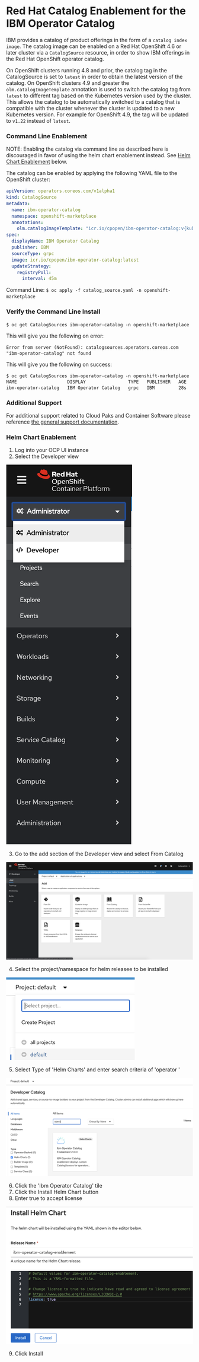 # Red Hat Catalog Enablement for the IBM Operator Catalog

IBM provides a catalog of product offerings in the form of a `catalog index image`.  The catalog image can be enabled on a Red Hat OpenShift 4.6 or later cluster via a `CatalogSource` resource, in order to show IBM offerings in the Red Hat OpenShift operator catalog. 

On OpenShift clusters running 4.8 and prior, the catalog tag in the CatalogSource is set to `latest` in order to obtain the latest version of the catalog. On OpenShift clusters 4.9 and greater the `olm.catalogImageTemplate` annotation is used to switch the catalog tag from `latest` to different tag based on the Kubernetes version used by the cluster. This allows the catalog to be automatically switched to a catalog that is compatible with the cluster whenever the cluster is updated to a new Kubernetes version. For example for OpenShift 4.9, the tag will be updated to `v1.22` instead of `latest`.

### Command Line Enablement

NOTE: Enabling the catalog via command line as described here is discouraged in favor of using the helm chart enablement instead. See [Helm Chart Enablement](#helm-chart-enablement) below.

The catalog can be enabled by applying the following YAML file to the OpenShift cluster:

```yaml
apiVersion: operators.coreos.com/v1alpha1
kind: CatalogSource
metadata:
  name: ibm-operator-catalog
  namespace: openshift-marketplace
  annotations:
    olm.catalogImageTemplate: "icr.io/cpopen/ibm-operator-catalog:v{kube_major_version}.{kube_minor_version}"
spec:
  displayName: IBM Operator Catalog
  publisher: IBM
  sourceType: grpc
  image: icr.io/cpopen/ibm-operator-catalog:latest
  updateStrategy:
    registryPoll:
      interval: 45m
```

Command Line: `$ oc apply -f catalog_source.yaml -n openshift-marketplace`

### Verify the Command Line Install

```
$ oc get CatalogSources ibm-operator-catalog -n openshift-marketplace
```

This will give you the following on error:
```
Error from server (NotFound): catalogsources.operators.coreos.com "ibm-operator-catalog" not found
```

This will give you the following on success: 
```
$ oc get CatalogSources ibm-operator-catalog -n openshift-marketplace
NAME                   DISPLAY                TYPE   PUBLISHER   AGE
ibm-operator-catalog   IBM Operator Catalog   grpc   IBM         28s
```

### Additional Support

For additional support related to Cloud Paks and Container Software please reference [the general support documentation](https://www.ibm.com/support/knowledgecenter/en/cloudpaks).

### Helm Chart Enablement

1. Log into your OCP UI instance
2. Select the Developer view

![Helm Chart Select Developer View](images/helm_chart_select_developer_view.png)

3. Go to the add section of the Developer view and select From Catalog

![Add Helm Chart Catalog View](images/add_helm_chart_from_catalog.png)

4. Select the project/namespace for helm releasee to be installed

![Select Istall Namespace](images/select_install_namespace.png)

5. Select Type of 'Helm Charts' and enter search criteria of 'operator '

![Select Helm Charts Search Operator](images/select_helm_charts_search_operator.png)

6. Click the 'Ibm Operator Catalog' tile
7. Click the Install Helm Chart button
8. Enter true to accept license

![Accept License True](images/accept_license_true.png)

9. Click Install
